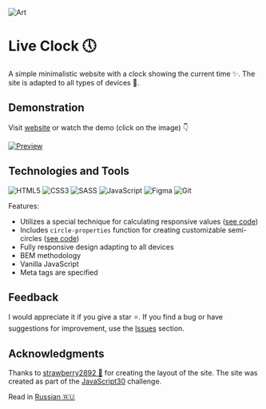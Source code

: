 ![Art](https://i.postimg.cc/vHVs1Dkj/art.png)

# Live Clock&nbsp;&#128340;

A simple minimalistic website with a clock showing the current time&nbsp;&#10024;. The site is adapted to all types of devices&nbsp;&#128241;.

## Demonstration

Visit [website](https://id-andyyy.github.io/Live-Clock/) or watch the demo (click on the image)&nbsp;&#128071;

[![Preview](https://i.postimg.cc/15p1yX8K/preview.png)](https://youtu.be/FwWe7pnV1_M)

## Technologies and Tools

![HTML5](https://img.shields.io/badge/html5-%23E34F26.svg?style=for-the-badge&logo=html5&logoColor=white)
![CSS3](https://img.shields.io/badge/css3-%231572B6.svg?style=for-the-badge&logo=css3&logoColor=white)
![SASS](https://img.shields.io/badge/SASS-hotpink.svg?style=for-the-badge&logo=SASS&logoColor=white)
![JavaScript](https://img.shields.io/badge/javascript-%23323330.svg?style=for-the-badge&logo=javascript&logoColor=white&color=yellow)
![Figma](https://img.shields.io/badge/figma-%23F24E1E.svg?style=for-the-badge&logo=figma&logoColor=white&color=ad63f7)
![Git](https://img.shields.io/badge/git-%23F05033.svg?style=for-the-badge&logo=git&logoColor=white&color=f14e32)

Features:
- Utilizes a special technique for calculating responsive values ([see code](https://gist.github.com/id-andyyy/92bffcaa37c60c395324fe26b1a518d6))
- Includes `circle-properties` function for creating customizable semi-circles ([see code](scss/style.scss))
- Fully responsive design adapting to all devices
- BEM methodology
- Vanilla JavaScript
- Meta tags are specified

## Feedback

I would appreciate it if you give a star&nbsp;&#11088;. If you find a bug or have suggestions for improvement, use the [Issues](https://github.com/id-andyyy/Live-Clock/issues) section.

## Acknowledgments

Thanks to [strawberry2892&nbsp;&#127827;](https://github.com/strawberry2892) for creating the layout of the site. The site was created as part of the [JavaScript30](https://javascript30.com/) challenge.

Read in [Russian&nbsp;&#127479;&#127482;
](README-ru.md)